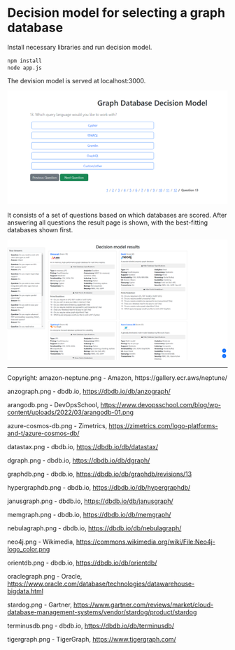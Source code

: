 # Decision model for selecting a graph database

Install necessary libraries and run decision model.
```
npm install
node app.js
```
The devision model is served at localhost:3000.

<img src="public/images/decision-model-screenshot2.png" width="700px"></img>

It consists of a set of questions based on which databases are scored.
After answering all questions the result page is shown, with the best-fitting databases shown first.


<img src="public/images/decision-model-screenshot.png" width="700px"></img>

<hr>
Copyright:
amazon-neptune.png - Amazon, https://gallery.ecr.aws/neptune/

anzograph.png - dbdb.io, https://dbdb.io/db/anzograph/

arangodb.png - DevOpsSchool, https://www.devopsschool.com/blog/wp-content/uploads/2022/03/arangodb-01.png

azure-cosmos-db.png - Zimetrics, https://zimetrics.com/logo-platforms-and-t/azure-cosmos-db/

datastax.png - dbdb.io, https://dbdb.io/db/datastax/

dgraph.png - dbdb.io, https://dbdb.io/db/dgraph/

graphdb.png - dbdb.io, https://dbdb.io/db/graphdb/revisions/13

hypergraphdb.png - dbdb.io, https://dbdb.io/db/hypergraphdb/

janusgraph.png - dbdb.io, https://dbdb.io/db/janusgraph/

memgraph.png - dbdb.io, https://dbdb.io/db/memgraph/

nebulagraph.png - dbdb.io, https://dbdb.io/db/nebulagraph/

neo4j.png - Wikimedia, https://commons.wikimedia.org/wiki/File:Neo4j-logo_color.png

orientdb.png - dbdb.io, https://dbdb.io/db/orientdb/

oraclegraph.png - Oracle, https://www.oracle.com/database/technologies/datawarehouse-bigdata.html

stardog.png - Gartner, https://www.gartner.com/reviews/market/cloud-database-management-systems/vendor/stardog/product/stardog

terminusdb.png - dbdb.io, https://dbdb.io/db/terminusdb/

tigergraph.png - TigerGraph, https://www.tigergraph.com/

